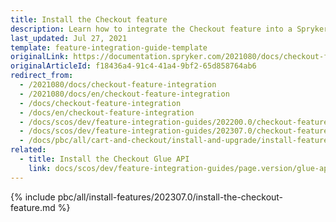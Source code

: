 ```yaml
---
title: Install the Checkout feature
description: Learn how to integrate the Checkout feature into a Spryker project.
last_updated: Jul 27, 2021
template: feature-integration-guide-template
originalLink: https://documentation.spryker.com/2021080/docs/checkout-feature-integration
originalArticleId: f18436a4-91c4-41a4-9bf2-65d858764ab6
redirect_from:
  - /2021080/docs/checkout-feature-integration
  - /2021080/docs/en/checkout-feature-integration
  - /docs/checkout-feature-integration
  - /docs/en/checkout-feature-integration
  - /docs/scos/dev/feature-integration-guides/202200.0/checkout-feature-integration.html
  - /docs/scos/dev/feature-integration-guides/202307.0/checkout-feature-integration.html  
  - /docs/pbc/all/cart-and-checkout/install-and-upgrade/install-features/install-the-checkout-feature.html
related:
  - title: Install the Checkout Glue API
    link: docs/scos/dev/feature-integration-guides/page.version/glue-api/glue-api-checkout-feature-integration.html
---
```


{% include pbc/all/install-features/202307.0/install-the-checkout-feature.md %} <!-- To edit, see /_includes/pbc/all/install-features/202307.0/install-the-checkout-feature.md -->
